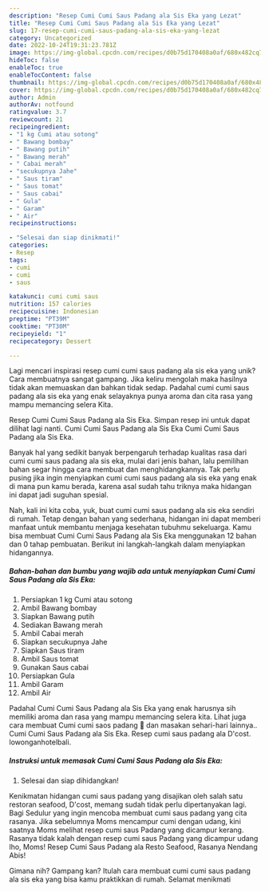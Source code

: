 ```yaml
---
description: "Resep Cumi Cumi Saus Padang ala Sis Eka yang Lezat"
title: "Resep Cumi Cumi Saus Padang ala Sis Eka yang Lezat"
slug: 17-resep-cumi-cumi-saus-padang-ala-sis-eka-yang-lezat
category: Uncategorized
date: 2022-10-24T19:31:23.781Z
image: https://img-global.cpcdn.com/recipes/d0b75d170408a0af/680x482cq70/cumi-cumi-saus-padang-ala-sis-eka-foto-resep-utama.jpg
hideToc: false
enableToc: true
enableTocContent: false
thumbnail: https://img-global.cpcdn.com/recipes/d0b75d170408a0af/680x482cq70/cumi-cumi-saus-padang-ala-sis-eka-foto-resep-utama.jpg
cover: https://img-global.cpcdn.com/recipes/d0b75d170408a0af/680x482cq70/cumi-cumi-saus-padang-ala-sis-eka-foto-resep-utama.jpg
author: Admin
authorAv: notfound
ratingvalue: 3.7
reviewcount: 21
recipeingredient:
- "1 kg Cumi atau sotong"
- " Bawang bombay"
- " Bawang putih"
- " Bawang merah"
- " Cabai merah"
- "secukupnya Jahe"
- " Saus tiram"
- " Saus tomat"
- " Saus cabai"
- " Gula"
- " Garam"
- " Air"
recipeinstructions:

- "Selesai dan siap dinikmati!"
categories:
- Resep
tags:
- cumi
- cumi
- saus

katakunci: cumi cumi saus 
nutrition: 157 calories
recipecuisine: Indonesian
preptime: "PT39M"
cooktime: "PT30M"
recipeyield: "1"
recipecategory: Dessert

---
```





Lagi mencari inspirasi resep cumi cumi saus padang ala sis eka yang unik? Cara membuatnya sangat gampang. Jika keliru mengolah maka hasilnya tidak akan memuaskan dan bahkan tidak sedap. Padahal cumi cumi saus padang ala sis eka yang enak selayaknya punya aroma dan cita rasa yang mampu memancing selera Kita.





Resep Cumi Cumi Saus Padang ala Sis Eka. Simpan resep ini untuk dapat dilihat lagi nanti. Cumi Cumi Saus Padang ala Sis Eka Cumi Cumi Saus Padang ala Sis Eka.

Banyak hal yang sedikit banyak berpengaruh terhadap kualitas rasa dari cumi cumi saus padang ala sis eka, mulai dari jenis bahan, lalu pemilihan bahan segar hingga cara membuat dan menghidangkannya. Tak perlu pusing jika ingin menyiapkan cumi cumi saus padang ala sis eka yang enak di mana pun kamu berada, karena asal sudah tahu triknya maka hidangan ini dapat jadi suguhan spesial.






Nah, kali ini kita coba, yuk, buat cumi cumi saus padang ala sis eka sendiri di rumah. Tetap dengan bahan yang sederhana, hidangan ini dapat memberi manfaat untuk membantu menjaga kesehatan tubuhmu sekeluarga. Kamu bisa membuat Cumi Cumi Saus Padang ala Sis Eka menggunakan 12 bahan dan 0 tahap pembuatan. Berikut ini langkah-langkah dalam menyiapkan hidangannya.

<!--inarticleads1-->

##### Bahan-bahan dan bumbu yang wajib ada untuk menyiapkan Cumi Cumi Saus Padang ala Sis Eka:

1. Persiapkan 1 kg Cumi atau sotong
1. Ambil  Bawang bombay
1. Siapkan  Bawang putih
1. Sediakan  Bawang merah
1. Ambil  Cabai merah
1. Siapkan secukupnya Jahe
1. Siapkan  Saus tiram
1. Ambil  Saus tomat
1. Gunakan  Saus cabai
1. Persiapkan  Gula
1. Ambil  Garam
1. Ambil  Air


Padahal Cumi Cumi Saus Padang ala Sis Eka yang enak harusnya sih memiliki aroma dan rasa yang mampu memancing selera kita. Lihat juga cara membuat Cumi cumi saos padang 🦑 dan masakan sehari-hari lainnya.. Cumi Cumi Saus Padang ala Sis Eka. Resep cumi saus padang ala D&#39;cost. lowonganhotelbali. 

<!--inarticleads2-->

##### Instruksi untuk memasak Cumi Cumi Saus Padang ala Sis Eka:


1. Selesai dan siap dihidangkan!

Kenikmatan hidangan cumi saus padang yang disajikan oleh salah satu restoran seafood, D&#39;cost, memang sudah tidak perlu dipertanyakan lagi. Bagi Sedulur yang ingin mencoba membuat cumi saus padang yang cita rasanya. Jika sebelumnya Moms mencampur cumi dengan udang, kini saatnya Moms melihat resep cumi saus Padang yang dicampur kerang. Rasanya tidak kalah dengan resep cumi saus Padang yang dicampur udang lho, Moms! Resep Cumi Saus Padang ala Resto Seafood, Rasanya Nendang Abis! 

Gimana nih? Gampang kan? Itulah cara membuat cumi cumi saus padang ala sis eka yang bisa kamu praktikkan di rumah. Selamat menikmati
